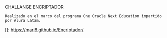 CHALLANGE ENCRIPTADOR

    Realizado en el marco del programa One Oracle Next Education impartido por Alura Latam.
   
   []: https://marl8.github.io/Encriptador/
